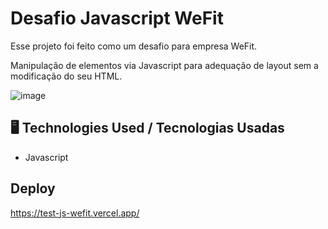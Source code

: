 
# Desafio Javascript WeFit

Esse projeto foi feito como um desafio para empresa WeFit.

Manipulação de elementos via Javascript para adequação de layout sem a modificação do seu HTML.

![image](https://github.com/guilhermematos13/test-js-wefit/assets/68876798/6e41d75f-496b-4c40-99c7-bb95a39d6339)

## 🖥️ Technologies Used / Tecnologias Usadas

- Javascript

## Deploy

https://test-js-wefit.vercel.app/
